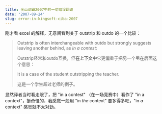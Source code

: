 ```yaml
---
title: 金山词霸2007中的一句错误翻译
date: '2007-09-24'
slug: error-in-kingsoft-ciba-2007
---
```


刚才看 excel 的解释，无意间看到关于 outstrip 和 outdo 的一个比较：

> Outstrip is often interchangeable with outdo but strongly suggests leaving another behind, as _in a contest_:
> 
> Outstrip经常和outdo互换，但**在上下文中**它更偏重于把另一个甩在后面这个意思：
> 
> It is a case of the student outstripping the teacher.
> 
> 这是一个学生超过老师的例子。

显然译者当时看走眼了，把 "in a contest" （在一场竞赛中）看作了 "in a context"，挺奇怪的，我感觉一般用 "in _the_ context" 要多得多吧，"in _a_ context" 感觉就不太对劲。

